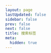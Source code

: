 ```yaml
---
layout: page
lastUpdated: false
sidebar: false
prev: false
next: false
title: 搜索标签
meta:
  hidden: true
---
```


<script setup>
  import TagsPage from "./src/components/TagsPage.vue";
</script>

<ClientOnly>
  <TagsPage />
</ClientOnly>
